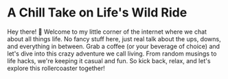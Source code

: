 # A Chill Take on Life's Wild Ride

Hey there! 👋 Welcome to my little corner of the internet where we chat about all things life. No fancy stuff here, just real talk about the ups, downs, and everything in between. Grab a coffee (or your beverage of choice) and let's dive into this crazy adventure we call living. From random musings to life hacks, we're keeping it casual and fun. So kick back, relax, and let's explore this rollercoaster together!
